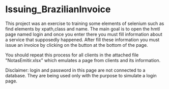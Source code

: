 # Issuing_BrazilianInvoice
This project was an exercise to training some elements of selenium such as find elements by xpath,class and name.
The main goal is to open the hmtl page named login and once you enter there you must fill information about a service that supposedly happened.
After fill these information you must issue an invoice by clicking on the button at the bottom of the page.

You should repeat this process for all clients in the attached file "NotasEmitir.xlsx" which emulates a page from clients and its information.

Disclaimer: login and password in this page are not connected to a database. They are being used only with the purpose to simulate a login page.

